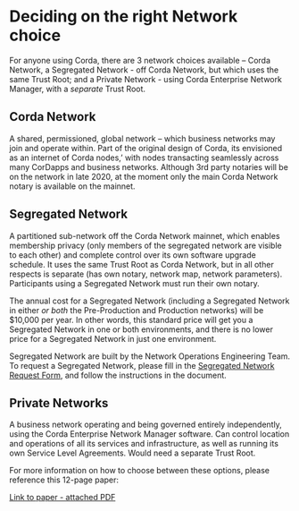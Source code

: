 # Deciding on the right Network choice

For anyone using Corda, there are 3 network choices available – Corda Network, a Segregated Network - off Corda Network, but which uses the same Trust Root; and a Private Network - using Corda Enterprise Network Manager, with a *separate* Trust Root.

## Corda Network

A shared, permissioned, global network – which business networks may join and operate within. Part of the original design of Corda, its envisioned as an internet of Corda nodes,’ with nodes transacting seamlessly across many CorDapps and business networks. Although 3rd party notaries will be on the network in late 2020, at the moment only the main Corda Network notary is available on the mainnet.

## Segregated Network

A partitioned sub-network off the Corda Network mainnet, which enables membership privacy (only members of the segregated network are visible to each other) and complete control over its own software upgrade schedule. It uses the same Trust Root as Corda Network, but in all other respects is separate (has own notary, network map, network parameters). Participants using a Segregated Network must run their own notary. 

The annual cost for a Segregated Network (including a Segregated Network in either *or both* the Pre-Production and Production networks) will be $10,000 per year. In other words, this standard price will get you a Segregated Network in one or both environments, and there is no lower price for a Segregated Network in just one environment.

Segregated Network are built by the Network Operations Engineering Team. To request a Segregated Network, please fill in the [Segregated Network Request Form](https://github.com/corda-network/corda-network.github.io/blob/Segregated-network-request-form/assets/Segregated%20Network%20Request%20Form.docx), and follow the instructions in the document.

## Private Networks

A business network operating and being governed entirely independently, using the Corda Enterprise Network Manager software. Can control location and operations of all its services and infrastructure, as well as running its own Service Level Agreements. Would need a separate Trust Root.

For more information on how to choose between these options, please reference this 12-page paper:

[Link to paper - attached PDF](https://github.com/corda-network/corda-network.github.io/blob/change/site-handover/assets/Corda%20Networks%20-%20guiding%20note_Final.pdf)
